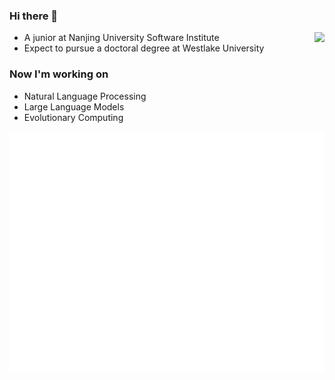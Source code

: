### Hi there 👋
<img align="right" src="https://github-readme-stats.vercel.app/api?username=02hyc&show_icons=true&icon_color=CE1D2D&text_color=718096&bg_color=ffffff&hide_title=true" />

- A junior at Nanjing University Software Institute
- Expect to pursue a doctoral degree at Westlake University
  
### Now I'm working on
- Natural Language Processing
- Large Language Models
- Evolutionary Computing

![Metrics](/metrics.base.svg)

<!--
**02hyc/02hyc** is a ✨ _special_ ✨ repository because its `README.md` (this file) appears on your GitHub profile.

Here are some ideas to get you started:

- 🔭 I’m currently working on ...
- 🌱 I’m currently learning ...
- 👯 I’m looking to collaborate on ...
- 🤔 I’m looking for help with ...
- 💬 Ask me about ...
- 📫 How to reach me: ...
- 😄 Pronouns: ...
- ⚡ Fun fact: ...
-->
